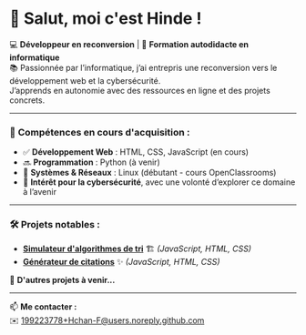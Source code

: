 # 👋 Salut, moi c'est Hinde !  

💻 **Développeur en reconversion** | 🚀 **Formation autodidacte en informatique**  
📚 Passionnée par l’informatique, j’ai entrepris une reconversion vers le développement web et la cybersécurité.  
J’apprends en autonomie avec des ressources en ligne et des projets concrets.  

---

### 🎯 **Compétences en cours d'acquisition :**  
- ✅ **Développement Web** : HTML, CSS, JavaScript (en cours)  
- 🔜 **Programmation** : Python (à venir)  
- 🐧 **Systèmes & Réseaux** : Linux (débutant - cours OpenClassrooms)  
- 🔎 **Intérêt pour la cybersécurité**, avec une volonté d’explorer ce domaine à l’avenir  

---

### 🛠 **Projets notables :**  
- **[Simulateur d'algorithmes de tri](https://hchan-f.github.io/tri-algorithmes)** 🏗️ *(JavaScript, HTML, CSS)*  
- **[Générateur de citations](https://hchan-f.github.io/generateur-citations)** ✨ *(JavaScript, HTML, CSS)*  

📂 **D'autres projets à venir...**  

---

📫 **Me contacter :**  
✉️ 199223778+Hchan-F@users.noreply.github.com  
